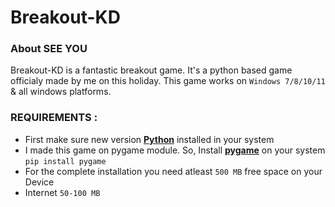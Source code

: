 # Breakout-KD

### About SEE YOU

Breakout-KD is a fantastic breakout game. It's a python based game officialy made by me on this holiday. This game works on `Windows 7/8/10/11` & all windows platforms.

### REQUIREMENTS :
- First make sure new version [**Python**](https://www.python.org/) installed in your system
- I made this game on pygame module. So, Install [**pygame**](https://www.pygame.org/news) on your system
  `pip install pygame`
- For the complete installation you need atleast `500 MB` free space on your Device 
- Internet `50-100 MB`
